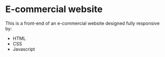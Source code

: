 # E-commercial website

This is a front-end of an e-commercial website
designed fully responsive by:

- HTML
- CSS
- Javascript
